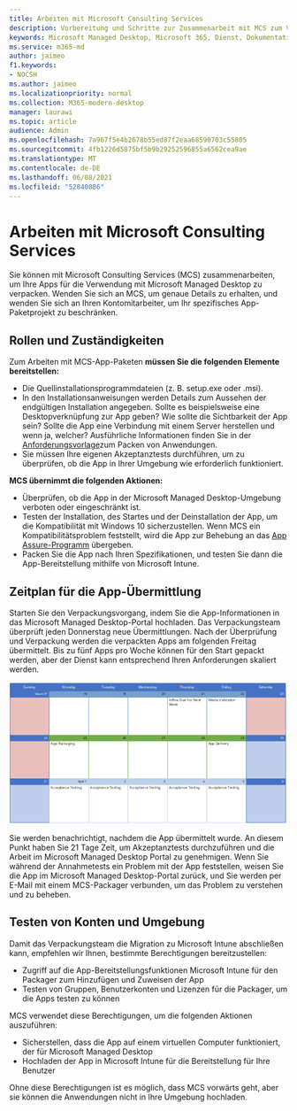 ```yaml
---
title: Arbeiten mit Microsoft Consulting Services
description: Vorbereitung und Schritte zur Zusammenarbeit mit MCS zum Verpacken Ihrer Apps
keywords: Microsoft Managed Desktop, Microsoft 365, Dienst, Dokumentation
ms.service: m365-md
author: jaimeo
f1.keywords:
- NOCSH
ms.author: jaimeo
ms.localizationpriority: normal
ms.collection: M365-modern-desktop
manager: laurawi
ms.topic: article
audience: Admin
ms.openlocfilehash: 7a967f5e4b2678b55ed87f2eaa68590703c55805
ms.sourcegitcommit: 4fb1226d5875bf5b9b29252596855a6562cea9ae
ms.translationtype: MT
ms.contentlocale: de-DE
ms.lasthandoff: 06/08/2021
ms.locfileid: "52840886"
---
```

# <a name="working-with-microsoft-consulting-services"></a>Arbeiten mit Microsoft Consulting Services

Sie können mit Microsoft Consulting Services (MCS) zusammenarbeiten, um Ihre Apps für die Verwendung mit Microsoft Managed Desktop zu verpacken. Wenden Sie sich an MCS, um genaue Details zu erhalten, und wenden Sie sich an Ihren Kontomitarbeiter, um Ihr spezifisches App-Paketprojekt zu beschränken.

## <a name="roles-and-responsibilities"></a>Rollen und Zuständigkeiten

Zum Arbeiten mit MCS-App-Paketen **müssen Sie die folgenden Elemente bereitstellen:**

- Die Quellinstallationsprogrammdateien (z. B. setup.exe oder .msi).
- In den Installationsanweisungen werden Details zum Aussehen der endgültigen Installation angegeben. Sollte es beispielsweise eine Desktopverknüpfung zur App geben? Wie sollte die Sichtbarkeit der App sein? Sollte die App eine Verbindung mit einem Server herstellen und wenn ja, welcher? Ausführliche Informationen finden Sie in der [Anforderungsvorlage](https://github.com/MicrosoftDocs/microsoft-365-docs/raw/public/microsoft-365/managed-desktop/get-ready/downloads/app-packaging-template.docx)zum Packen von Anwendungen.
- Sie müssen Ihre eigenen Akzeptanztests durchführen, um zu überprüfen, ob die App in Ihrer Umgebung wie erforderlich funktioniert.

**MCS übernimmt die folgenden Aktionen:**

- Überprüfen, ob die App in der Microsoft Managed Desktop-Umgebung verboten oder eingeschränkt ist.
- Testen der Installation, des Startes und der Deinstallation der App, um die Kompatibilität mit Windows 10 sicherzustellen. Wenn MCS ein Kompatibilitätsproblem feststellt, wird die App zur Behebung an das [App Assure-Programm](/fasttrack/products-and-capabilities#app-assure) übergeben.
- Packen Sie die App nach Ihren Spezifikationen, und testen Sie dann die App-Bereitstellung mithilfe von Microsoft Intune.

## <a name="app-delivery-schedule"></a>Zeitplan für die App-Übermittlung

Starten Sie den Verpackungsvorgang, indem Sie die App-Informationen in das Microsoft Managed Desktop-Portal hochladen. Das Verpackungsteam überprüft jeden Donnerstag neue Übermittlungen. Nach der Überprüfung und Verpackung werden die verpackten Apps am folgenden Freitag übermittelt. Bis zu fünf Apps pro Woche können für den Start gepackt werden, aber der Dienst kann entsprechend Ihren Anforderungen skaliert werden.

![Kalender mit App-Zufluss an einem Donnerstag (21. in diesem Beispiel), Medienüberprüfung am nächsten Tag, Verpacken am folgenden Montag (25.) und App-Zustellung am nachfolgenden Freitag (29.)](../../media/MCS-cal.png)

Sie werden benachrichtigt, nachdem die App übermittelt wurde. An diesem Punkt haben Sie 21 Tage Zeit, um Akzeptanztests durchzuführen und die Arbeit im Microsoft Managed Desktop Portal zu genehmigen. Wenn Sie während der Annahmetests ein Problem mit der App feststellen, weisen Sie die App im Microsoft Managed Desktop-Portal zurück, und Sie werden per E-Mail mit einem MCS-Packager verbunden, um das Problem zu verstehen und zu beheben.

## <a name="testing-accounts-and-environment"></a>Testen von Konten und Umgebung

Damit das Verpackungsteam die Migration zu Microsoft Intune abschließen kann, empfehlen wir Ihnen, bestimmte Berechtigungen bereitzustellen:

- Zugriff auf die App-Bereitstellungsfunktionen Microsoft Intune für den Packager zum Hinzufügen und Zuweisen der App
- Testen von Gruppen, Benutzerkonten und Lizenzen für die Packager, um die Apps testen zu können

MCS verwendet diese Berechtigungen, um die folgenden Aktionen auszuführen:

- Sicherstellen, dass die App auf einem virtuellen Computer funktioniert, der für Microsoft Managed Desktop
- Hochladen der App in Microsoft Intune für die Bereitstellung für Ihre Benutzer

Ohne diese Berechtigungen ist es möglich, dass MCS vorwärts geht, aber sie können die Anwendungen nicht in Ihre Umgebung hochladen.
